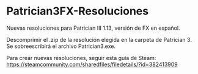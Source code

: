 # Patrician3FX-Resoluciones
Nuevas resoluciones para Patrician III 1.13, versión de FX en español.

Descomprimir el .zip de la resolución elegida en la carpeta de Patrician 3. Se sobreescribirá el archivo Patrician3.exe.

Para crear nuevas resoluciones, seguir esta guía de Steam: https://steamcommunity.com/sharedfiles/filedetails/?id=382413909
